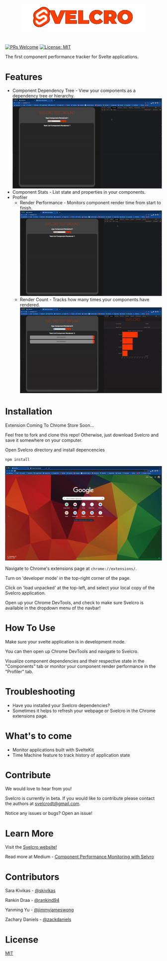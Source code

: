<p align="center">
  <img width="400" src="docs/images/svelcroEDIT.png">
  <h1 align="center"></h1>
</p>

[![PRs Welcome](https://img.shields.io/badge/PRs-welcome-brightgreen.svg)](https://github.com/oslabs-beta/Svelcro/pulls)
[![License: MIT](https://img.shields.io/badge/License-MIT-blue.svg)]()

<!-- [![Version 1.0.0](https://img.shields.io/github/manifest-json/v/svelcro/main)]() -->

The first component performance tracker for Svelte applications.

# Features

- Component Dependency Tree - View your components as a dependency tree or hierarchy.
  ![component tree and hierarchy](./docs/gifs/component-tree-hierarchy.gif)
- Component Stats - List state and properties in your components.
- Profiler
  - Render Performance - Monitors component render time from start to finish.
    ![](./docs/gifs/render-times.gif)
  - Render Count - Tracks how many times your components have rendered.
    ![](./docs/gifs/render-count.gif)

# Installation

Extension Coming To Chrome Store Soon...

Feel free to fork and clone this repo! Otherwise, just download Svelcro and save it somewhere on your computer.

Open Svelcro directory and install depencencies

```
npm install
```

![installation](./docs/gifs/installition.gif)

Navigate to Chrome's extensions page at `chrome://extensions/`.

Turn on 'developer mode' in the top-right corner of the page.

Click on 'load unpacked' at the top-left, and select your local copy of the Svelcro application.

Open up your Chrome DevTools, and check to make sure Svelcro is available in the dropdown menu of the navbar!

# How To Use

Make sure your svelte application is in development mode.

You can then open up Chrome DevTools and navigate to Svelcro.

Visualize component dependencies and their respective state in the "Components" tab or monitor your component render performance in the "Profiler" tab.

# Troubleshooting

- Have you installed your Svelcro dependencies?
- Sometimes it helps to refresh your webpage or Svelcro in the Chrome extensions page.

# What's to come

- Monitor applications built with SvelteKit
- Time Machine feature to track history of application state

# Contribute

We would love to hear from you!

Svelcro is currently in beta. If you would like to contribute please contact the authors at svelcrodt@gmail.com.

Notice any issues or bugs? Open an issue!

# Learn More

<!-- PLACEHOLDER FOR LANDING PAGE, ADD LANDINGPAGE LINK-->

Visit the [Svelcro website!]()

<!-- PLACEHOLDER ARTICLE, ADD ARTICLE LINK -->

Read more at Medium - [Component Performance Monitoring with Selvro]()

# Contributors

Sara Kivikas - [@skivikas](https://github.com/skivikas)

Rankin Draa - [@rankind94](https://github.com/rankind94)

Yanming Yu - [@jimmyjameswong](https://github.com/jimmyjameswong)

Zachary Daniels - [@zackdaniels](https://github.com/zackdaniels)

# License

[MIT](./docs/LICENSE.md)
